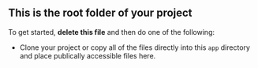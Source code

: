 ## This is the root folder of your project

To get started, **delete this file** and then do one of the following:

- Clone your project or copy all of the files directly into this `app` directory and place publically accessible files here.